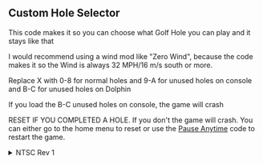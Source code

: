 ## Custom Hole Selector

This code makes it so you can choose what Golf Hole you can play and it stays like that

I would recommend using a wind mod like "Zero Wind", because the code makes it so the Wind is always 32 MPH/16 m/s south or more.

Replace X with 0-8 for normal holes and 9-A for unused holes on console and B-C for unused holes on Dolphin

If you load the B-C unused holes on console, the game will crash

RESET IF YOU COMPLETED A HOLE. If you don't the game will crash. You can either go to the home menu to reset or use the [Pause Anytime](https://www.speedrun.com/wiisports/resources/04hpj) code to restart the game.
<details>
<summary>NTSC Rev 1</summary>

```powerpc
42000000 90000000
05BF0ACB 0000000X
```
</details>
